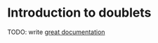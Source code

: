 # Introduction to doublets

TODO: write [great documentation](http://jacobian.org/writing/what-to-write/)
